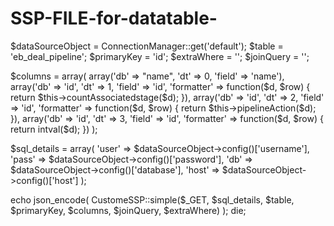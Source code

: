 # SSP-FILE-for-datatable-

$dataSourceObject = ConnectionManager::get('default');
$table = 'eb_deal_pipeline';
$primaryKey = 'id';
$extraWhere = '';
$joinQuery = '';

$columns = array(
    array('db' => "name", 'dt' => 0, 'field' => 'name'),
    array('db' => 'id', 'dt' => 1, 'field' => 'id',
        'formatter' => function($d, $row) {
            return $this->countAssociatedstage($d);
        }),
    array('db' => 'id', 'dt' => 2, 'field' => 'id',
        'formatter' => function($d, $row) {
            return $this->pipelineAction($d);
        }),
    array('db' => 'id', 'dt' => 3, 'field' => 'id', 
        'formatter' => function($d, $row) {
            return intval($d);
        })
    );

$sql_details = array(
    'user' => $dataSourceObject->config()['username'],
    'pass' => $dataSourceObject->config()['password'],
    'db' => $dataSourceObject->config()['database'],
    'host' => $dataSourceObject->config()['host']
    );

echo json_encode(
    CustomeSSP::simple($_GET, $sql_details, $table, $primaryKey, $columns, $joinQuery, $extraWhere)
    );
die;



